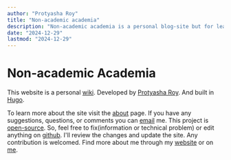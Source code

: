 ```yaml
---
author: "Protyasha Roy"
title: "Non-academic academia"
description: "Non-academic academia is a personal blog-site but for learning and teaching purposes. I will be writing about various topics that I am interested in. From the ground level to the most advanced level.I want to share everything here that I once suffered to learn or to find a solution for. It's the place where I share everything I learn. In a way, that I wished I had someone to learn from."
date: "2024-12-29"
lastmod: "2024-12-29"
---
```


# Non-academic Academia

This website is a personal [wiki](https://en.wikipedia.org/wiki/Wiki). Developed by [Protyasha Roy](https://non-academic-academia.onrender.com/me). And built in [Hugo](https://gohugo.io/).

To learn more about the site visit the [about](/about) page. If you have any suggestions, questions, or comments you can [email](mailto:protyasharoy369@gmail.com) me. This project is [open-source](https://en.wikipedia.org/wiki/Open_source). So, feel free to fix(information or technical problem) or edit anything on [github](https://github.com/Protyasha-Roy/non-academic-academia). I'll review the changes and update the site. Any contribution is welcomed. Find more about me through my [website](https://protyasharoy.netlify.app) or on [me](/me).